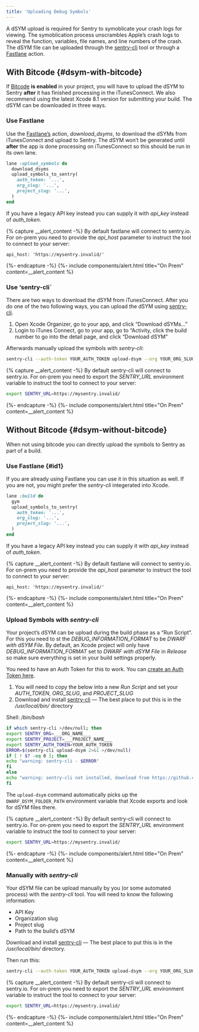 ```yaml
---
title: 'Uploading Debug Symbols'
---
```


A dSYM upload is required for Sentry to symoblicate your crash logs for viewing. The symoblication process unscrambles Apple’s crash logs to reveal the function, variables, file names, and line numbers of the crash. The dSYM file can be uploaded through the [sentry-cli](https://github.com/getsentry/sentry-cli) tool or through a [Fastlane](https://fastlane.tools/) action.

## With Bitcode {#dsym-with-bitcode}

If [Bitcode](https://developer.apple.com/library/ios/documentation/IDEs/Conceptual/AppDistributionGuide/AppThinning/AppThinning.html#//apple_ref/doc/uid/TP40012582-CH35-SW2) **is enabled** in your project, you will have to upload the dSYM to Sentry **after** it has finished processing in the iTunesConnect. We also recommend using the latest Xcode 8.1 version for submitting your build. The dSYM can be downloaded in three ways.

### Use Fastlane

Use the [Fastlane’s](https://github.com/fastlane/fastlane) action, _download_dsyms_, to download the dSYMs from iTunesConnect and upload to Sentry. The dSYM won’t be generated until **after** the app is done processing on iTunesConnect so this should be run in its own lane.

```ruby
lane :upload_symbols do
  download_dsyms
  upload_symbols_to_sentry(
    auth_token: '...',
    org_slug: '...',
    project_slug: '...',
  )
end
```

If you have a legacy API key instead you can supply it with _api_key_ instead of _auth_token_.

{% capture __alert_content -%}
By default fastlane will connect to sentry.io. For on-prem you need to provide the _api_host_ parameter to instruct the tool to connect to your server:

```
api_host: 'https://mysentry.invalid/'
```
{%- endcapture -%}
{%- include components/alert.html
  title="On Prem"
  content=__alert_content
%}

### Use ‘sentry-cli`

There are two ways to download the dSYM from iTunesConnect. After you do one of the two following ways, you can upload the dSYM using [sentry-cli](https://github.com/getsentry/sentry-cli/releases).

1.  Open Xcode Organizer, go to your app, and click “Download dSYMs...”
2.  Login to iTunes Connect, go to your app, go to “Activity, click the build number to go into the detail page, and click “Download dSYM”

Afterwards manually upload the symbols with _sentry-cli_:

```bash
sentry-cli --auth-token YOUR_AUTH_TOKEN upload-dsym --org YOUR_ORG_SLUG --project YOUR_PROJECT_SLUG PATH_TO_DSYMS
```

{% capture __alert_content -%}
By default sentry-cli will connect to sentry.io. For on-prem you need to export the _SENTRY_URL_ environment variable to instruct the tool to connect to your server:

```bash
export SENTRY_URL=https://mysentry.invalid/
```
{%- endcapture -%}
{%- include components/alert.html
  title="On Prem"
  content=__alert_content
%}

## Without Bitcode {#dsym-without-bitcode}

When not using bitcode you can directly upload the symbols to Sentry as part of a build.

### Use Fastlane {#id1}

If you are already using Fastlane you can use it in this situation as well. If you are not, you might prefer the _sentry-cli_ integerated into Xcode.

```ruby
lane :build do
  gym
  upload_symbols_to_sentry(
    auth_token: '...',
    org_slug: '...',
    project_slug: '...',
  )
end
```

If you have a legacy API key instead you can supply it with _api_key_ instead of _auth_token_.

{% capture __alert_content -%}
By default fastlane will connect to sentry.io. For on-prem you need to provide the _api_host_ parameter to instruct the tool to connect to your server:

```
api_host: 'https://mysentry.invalid/'
```
{%- endcapture -%}
{%- include components/alert.html
  title="On Prem"
  content=__alert_content
%}

### Upload Symbols with _sentry-cli_

Your project’s dSYM can be upload during the build phase as a “Run Script”. For this you need to st the _DEBUG_INFORMATION_FORMAT_ to be _DWARF with dSYM File_. By default, an Xcode project will only have _DEBUG_INFORMATION_FORMAT_ set to _DWARF with dSYM File_ in _Release_ so make sure everything is set in your build settings properly.

You need to have an Auth Token for this to work. You can [create an Auth Token here](https://sentry.io/api/).

1.  You will need to copy the below into a new _Run Script_ and set your _AUTH_TOKEN_, _ORG_SLUG_, and _PROJECT_SLUG_
2.  Download and install [sentry-cli](https://github.com/getsentry/sentry-cli/releases) — The best place to put this is in the _/usr/local/bin/_ directory

Shell: _/bin/bash_

```bash
if which sentry-cli >/dev/null; then
export SENTRY_ORG=___ORG_NAME___
export SENTRY_PROJECT=___PROJECT_NAME___
export SENTRY_AUTH_TOKEN=YOUR_AUTH_TOKEN
ERROR=$(sentry-cli upload-dsym 2>&1 >/dev/null)
if [ ! $? -eq 0 ]; then
echo "warning: sentry-cli - $ERROR"
fi
else
echo "warning: sentry-cli not installed, download from https://github.com/getsentry/sentry-cli/releases"
fi
```

The `upload-dsym` command automatically picks up the `DWARF_DSYM_FOLDER_PATH` environment variable that Xcode exports and look for dSYM files there.

{% capture __alert_content -%}
By default sentry-cli will connect to sentry.io. For on-prem you need to export the _SENTRY_URL_ environment variable to instruct the tool to connect to your server:

```bash
export SENTRY_URL=https://mysentry.invalid/
```
{%- endcapture -%}
{%- include components/alert.html
  title="On Prem"
  content=__alert_content
%}

### Manually with _sentry-cli_

Your dSYM file can be upload manually by you (or some automated process) with the _sentry-cli_ tool. You will need to know the following information:

-   API Key
-   Organization slug
-   Project slug
-   Path to the build’s dSYM

Download and install [sentry-cli](https://github.com/getsentry/sentry-cli/releases) — The best place to put this is in the _/usr/local/bin/_ directory.

Then run this:

```bash
sentry-cli --auth-token YOUR_AUTH_TOKEN upload-dsym --org YOUR_ORG_SLUG --project YOUR_PROJECT_SLUG PATH_TO_DSYMS
```

{% capture __alert_content -%}
By default sentry-cli will connect to sentry.io. For on-prem you need to export the _SENTRY_URL_ environment variable to instruct the tool to connect to your server:

```bash
export SENTRY_URL=https://mysentry.invalid/
```
{%- endcapture -%}
{%- include components/alert.html
  title="On Prem"
  content=__alert_content
%}
